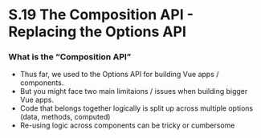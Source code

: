 # S.19 The Composition API - Replacing the Options API

### What is the “Composition API”

-   Thus far, we used to the Options API for building Vue apps / components.
-   But you might face two main limitaions / issues when building bigger Vue apps.
-   Code that belongs together logically is split up across multiple options (data, methods, computed)
-   Re-using logic across components can be tricky or cumbersome
